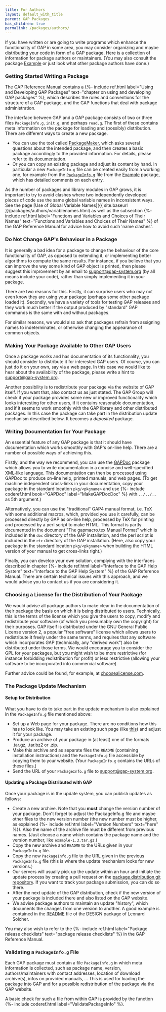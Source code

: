 ```yaml
---
title: For Authors
layout: default_with_title
parent: GAP Packages
has_children: true
permalink: /packages/authors/
---
```


If you have written or are going to write programs which enhance the
functionality of GAP in some area, you may consider
organizing and maybe distributing your code in form of a GAP
package. Here is a collection of information for package
authors or maintainers.
(You may also consult the package
[Example](https://gap-packages.github.io/example) or just look what other
package authors have done.)

### Getting Started Writing a Package

The GAP Reference Manual contains a
{%- include ref.html label="Using and Developing GAP Packages" text="chapter on using and developing GAP packages" %},
which describes the rules and conventions for the structure of a GAP package,
and the GAP functions that deal with package administration.

The interface between GAP and a GAP
package consists of two or three files `PackageInfo.g`,
`init.g`, and perhaps `read.g`. The first of these contains
meta information on the package for loading and (possibly) distribution.
There are different ways to create a new package.

- You can use the tool called
  [PackageMaker](https://github.com/gap-system/PackageMaker), which
  asks several questions about the intended package, and then creates a basic
  package accordingly to the provided information. For details, please refer to
  [its documentation](https://github.com/gap-system/PackageMaker).
- Or you can copy an existing package and adjust its content by hand.
  In particular a new `PackageInfo.g` file can be created easily
  from a working one, for example from the
  [`PackageInfo.g`](https://gap-packages.github.io/example/PackageInfo.g)
  file from the [Example](https://gap-packages.github.io/example) package, which
  has detailed comments on each entry.


As the number of packages and library modules in GAP grows, it is important to
try to avoid clashes where two independently developed pieces of code use the
same global  variable names in inconsistent ways.  See the page
[Use of Global Variable Names]({{ site.baseurl }}/packages/authors/variablenames.html)
as well as the subsection
{%- include ref.html label="Functions and Variables and Choices of Their Names" text="Functions and Variables and Choices of Their Names" %}
of the GAP Reference Manual
for advice how to avoid such 'name clashes'.

### Do Not Change GAP's Behaviour in a Package

It is generally a bad idea for a package to change the behaviour of
the core functionality of GAP, as opposed to extending it,
or implementing better algorithms to compute the same results. For instance,
if you believe that you can improve the way some kind of GAP
object is printed, then please suggest this improvement by an email to
<support@gap-system.org> (by all means
include your code), rather than simply implementing it in your package.

There are two reasons for this. Firstly, it can surprise users who may not
even know they are using your package (perhaps some other package loaded it).
Secondly, we have a variety of tools for testing GAP releases
and they work much better if the output produced by "standard"
GAP commands is the same with and without packages.

For similar reasons, we would also ask that packages refrain from assigning
names to indeterminates, or otherwise changing the appearance of common
objects.

### Making Your Package Available to Other GAP Users

Once a package works and has documentation of its functionality, you
should consider to distribute it for interested GAP
users. Of course, you can just do it on your own, say via a web page.
In this case we would like to hear about the availability of the
package, please write a hint to <support@gap-system.org>.

Another possibility is to redistribute your package via the website
of GAP itself. If you want that, also contact us as
just stated. The GAP Group will check if your package
provides some new or improved functionality which looks interesting for
other users, if it contains  reasonable documentation, and if it seems
to work smoothly with the GAP library and other
distributed packages. In this case the package can take part in the
distribution update mechanism described below. It becomes a
<em>deposited</em> package.

### Writing Documentation for Your Package

An  essential feature  of any GAP package is  that it
should   have   documentation  which   works   smoothly  with
GAP's on-line  help. There  are a number  of possible
ways of achieving this.

Firstly, and the way we recommend, you can use the
[GAPDoc](http://www.math.rwth-aachen.de/~Frank.Luebeck/GAPDoc) package
which allows you to write documentation in a concise and well-specified
XML-like language. This documentation can then be processed using GAPDoc to
produce on-line help, printed manuals, and web pages.
(To get machine independent cross-links in your documentation, copy
your package in the standard location `pkg/<pkgname>`
and use {%- include coderef.html book="GAPDoc" label="MakeGAPDocDoc" %}
with `../../..` as 5th argument.)

Alternatively, you can use the "traditional" GAP4 manual format, i.e. TeX
with some additional macros, which, provided you use it carefully, can be
processed directly by GAP as on-line help, processed
by TeX for printing and processed by a perl script
to make HTML. This format is partly
documented in the document "The gapmacro.tex Manual Format"
which is included in the
`doc` directory of the GAP installation,
and the perl script is included in the
`etc` directory of the GAP installation.
(Here, also copy your package in the standard location
`pkg/<pkgname>` when building the HTML
version of your manual to get cross-links right.)

Finally, you can develop your own solution, complying with the interfaces
described in chapter
{%- include ref.html label="Interface to the GAP Help System" text="Interface to the GAP Help System" %}
of the GAP Reference Manual. There are
certain technical issues with this approach, and we would advise you to
contact us if you are considering it.

### Choosing a License for the Distribution of Your Package

We would advise all package authors to make clear in the documentation of
their package the basis on which it is being distributed to users.
Technically, this is the terms of the license which you give the users to
copy, modify and redistribute
your software (of which you presumably own the copyright) for their purposes.
GAP itself is distributed under the GNU General Public License version 2, a popular
"free software" license which allows users to redistribute it freely under the
same terms, and requires that any software which incorporates GAP
(technically, any "derived work") also be distributed under those terms. We
would encourage you to consider the GPL for your packages, but you might wish
to be more restrictive (for instance forbidding redistribution for profit) or
less restrictive (allowing your software to be incorporated into commercial
software).

Further advice could be found, for example, at [choosealicense.com](http://choosealicense.com/).

### The Package Update Mechanism

#### Setup for Distribution

What you have to do to take part in the update mechanism is
also explained in the `PackageInfo.g` file mentioned above:

- Set up a Web page for your package. There are no conditions how this
  has to look like. You may take an existing such page (like [this](http://www.math.rwth-aachen.de/~Frank.Luebeck/EDIM)) and
  adjust it for your package.
- Produce an archive of your package in (at least) one of the formats
  .tar.gz, .tar.bz2 or .zip.
- Make this archive and as separate files the `README`
  (containing installation instructions) and the `PackageInfo.g`
  file accessible by copying them to your website. (Your
  `PackageInfo.g`  contains the URLs of these files.)
- Send the URL of your `PackageInfo.g` file to <support@gap-system.org>.

#### Updating a Package Distributed with GAP

Once your package is in the update system, you can  publish
updates as follows:

- Create a new archive. Note that you **must** change the
  version number of your package. Don't forget to adjust the PackageInfo.g
  file and maybe other files to the new version number (the new number must be
  higher, as explained {%- include ref.html label="Version Numbers" text="here" %}). Also the
  name of the archive file must be different from previous names.
  (Just choose a name
  which contains the package name and the version number, like
  `example-1.3.tar.gz`.)
- Copy the new archive  and `README` to the URLs given in your
  `PackageInfo.g` file.
- Copy the new `PackageInfo.g` file to the URL given in the
  previous `PackageInfo.g` file (this is where the update
  mechanism looks for new versions.)
- Our servers will usually pick up the update within an hour and
  initiate the update process by creating a pull request on the
  [package distribution git repository](https://github.com/gap-system/PackageDistro/).
  If you want to track your package submission, you can do so there.
- After the next update of the GAP distribution, check if the new version of
  your package is included there and also listed on the GAP website.
- We advise package authors to maintain an update "history",
  which documents the changes from one version to another.
  A good example is contained in the
  [README](https://github.com/gap-packages/grape/blob/master/CHANGES.md)
  file of the DESIGN package of Leonard Soicher.


You may also wish to refer to the
{%- include ref.html label="Package release checklists" text="package release checklists" %}
in the GAP Reference Manual.

### Validating a `PackageInfo.g` File

Each GAP package must contain a file
`PackageInfo.g` in which meta information is collected, such as
package name, version, authors/maintainers with contact addresses, location
of download archive(s), infos on provided manuals, ...
This is used for loading the package into GAP and for a possible
redistribution of the package via the GAP website.

A basic check for such a file from within GAP is provided by the function
{%- include coderef.html label="ValidatePackageInfo" %}.
